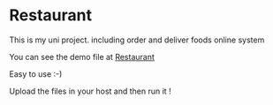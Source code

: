 # Restaurant
This is my uni project. including order and deliver foods online system

You can see the demo file at [Restaurant](http://monji12.com/Project/)

Easy to use :-)

Upload the files in your host and then run it !

